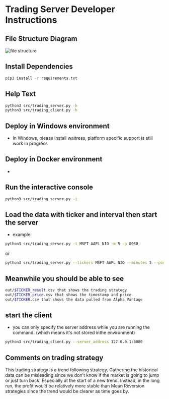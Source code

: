 # Trading Server Developer Instructions

## File Structure Diagram
![file structure](https://user-images.githubusercontent.com/13538182/114333193-c06e3a80-9b15-11eb-8b7b-63344f63ec95.png)

## Install Dependencies 
```sh
pip3 install -r requirements.txt
```
## Help Text
```sh
python3 src/trading_server.py -h
python3 src/trading_client.py -h
```

## Deploy in Windows environment 
- In Windows, please install waitress, platform specific support is still work in progress

## Deploy in Docker environment
-  

## Run the interactive console
```sh
python3 src/trading_server.py -i  
```

## Load the data with ticker and interval then start the server
- example:
```sh
python3 src/trading_server.py -t MSFT AAPL NIO -m 5 -p 8080
```
or
```sh
python3 src/trading_server.py --tickers MSFT AAPL NIO --minutes 5 --port 8080
```

## Meanwhile you should be able to see
```sh
out/$TICKER_result.csv that shows the trading strategy
out/$TICKER_price.csv that shows the timestamp and price
out/$TICKER.csv that shows the data pulled from Alpha Vantage
```

## start the client
- you can only specify the server address while you are running the command. (which means it's not stored inthe environment)
```sh
python3 src/trading_client.py --server_address 127.0.0.1:8080
```

## Comments on trading strategy
This trading strategy is a trend following strategy. Gathering the historical data can be misleading since we don't know if the market is going to jump or just turn back. Especially at the start of a new trend. Instead, in the long run, the profit would be relatively more stable than Mean Reversion strategies since the trend would be clearer as time goes by.
